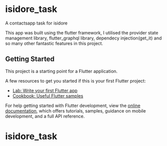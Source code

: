 # isidore_task

A contactsapp task for isidore

This app was built using the flutter framework, I utilised the provider state management library, flutter_graphql library, dependecy injection(get_it) and so many other fantastic features in this project.

## Getting Started

This project is a starting point for a Flutter application.

A few resources to get you started if this is your first Flutter project:

- [Lab: Write your first Flutter app](https://docs.flutter.dev/get-started/codelab)
- [Cookbook: Useful Flutter samples](https://docs.flutter.dev/cookbook)

For help getting started with Flutter development, view the
[online documentation](https://docs.flutter.dev/), which offers tutorials,
samples, guidance on mobile development, and a full API reference.
# isidore_task
